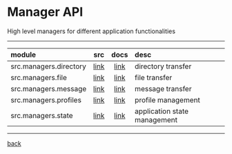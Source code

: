 # Manager API

High level managers for different application functionalities

---

| module                 |                    src                    |                docs                 | desc                         |
|:-----------------------|:-----------------------------------------:|:-----------------------------------:|:-----------------------------|
| src.managers.directory | [link](/src/managers/directorymanager.py) | [link](/docs/managers/directory.md) | directory transfer           |
| src.managers.file      |   [link](/src/managers/filemanager.py)    |   [link](/docs/managers/file.md)    | file transfer                |
| src.managers.message   |     [link](/src/managers/message.py)      |  [link](/docs/managers/message.md)  | message transfer             |
| src.managers.profiles  |  [link](/src/managers/profilemanager.py)  | [link](/docs/managers/profiles.md)  | profile management           |
| src.managers.state     |   [link](/src/managers/statemanager.py)   |   [link](/docs/managers/state.md)   | application state management |

---

[back](/docs)
